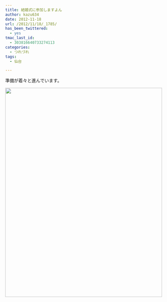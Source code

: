 ```yaml
---
title: 結婚式に参加しますよん
author: kazu634
date: 2012-11-18
url: /2012/11/18/_1785/
has_been_twittered:
  - yes
tmac_last_id:
  - 303816640733274113
categories:
  - つれづれ
tags:
  - 仙台

---
```

準備が着々と進んでいます。

<img alt="" src="http://blog.kazu634.com/wp-content/uploads/2012/11/slooProImg_20121118105844.png" width="500" height="666" class="slooProImg" />